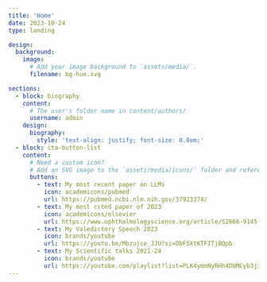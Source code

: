 ```yaml
---
title: 'Home'
date: 2023-10-24
type: landing

design:
  background:
    image:
      # Add your image background to `assets/media/`.
      filename: bg-hue.svg

sections:
  - block: biography
    content:
      # The user's folder name in content/authors/
      username: admin
    design:
      biography:
        style: 'text-align: justify; font-size: 0.8em;'
  - block: cta-button-list
    content:
      # Need a custom icon?
      # Add an SVG image to the `assets/media/icons/` folder and reference it in the `icon` field below
      buttons:
        - text: My most recent paper on LLMs
          icon: academicons/pubmed
          url: https://pubmed.ncbi.nlm.nih.gov/37923374/
        - text: My most cited paper of 2023
          icon: academicons/elsevier
          url: https://www.ophthalmologyscience.org/article/S2666-9145(23)00056-8/fulltext
        - text: My Valedictory Speech 2023
          icon: brands/youtube
          url: https://youtu.be/Mbzujce_JJU?si=DbF5XtKTFITjBQpb
        - text: My Scientific talks 2021-24
          icon: brands/youtube
          url: https://youtube.com/playlist?list=PLK4ymmNyRHh4DUMCyb3jiMN1QmFrfUENl&si=cEfenGsUdUpsrrcI
---
```

